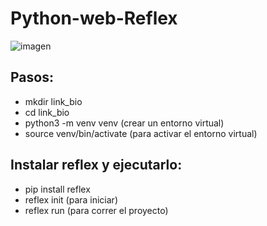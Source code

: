# Python-web-Reflex
![imagen](https://github.com/Natashalopez05/Python-web-Reflex/assets/94565755/593abb97-d649-46aa-af87-5c983f82136e)


## Pasos:
* mkdir link_bio
* cd link_bio
* python3 -m venv venv (crear un entorno virtual)
* source venv/bin/activate (para activar el entorno virtual)

## Instalar reflex y ejecutarlo:
* pip install reflex
* reflex init (para iniciar)
* reflex run (para correr el proyecto)
